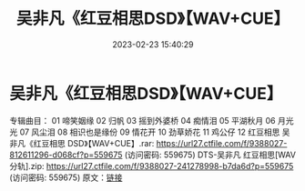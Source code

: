 ﻿---
title: 吴非凡《红豆相思DSD》【WAV+CUE】
date: 2023-02-23 15:40:29
categories: WAV车载音乐、镜像
tags: 华语中文
---
# 吴非凡《红豆相思DSD》【WAV+CUE】

专辑曲目：
01 啼笑姻缘
02 归帆
03 摇到外婆桥
04 痴情泪
05 平湖秋月
06 月光光
07 风尘泪
08 相识也是缘份
09 情花开
10 劲草娇花
11 鸡公仔
12 红豆相思
吴非凡《红豆相思 DSD》【WAV+CUE】.rar: https://url27.ctfile.com/f/9388027-812611296-d068cf?p=559675
(访问密码: 559675)
DTS-吴非凡 红豆相思[WAV分轨].zip: https://url27.ctfile.com/f/9388027-241278998-b7da6d?p=559675
(访问密码: 559675)
原文：[链接](https://blog.sina.com.cn/s/blog_1647c7e76010310w4.html)